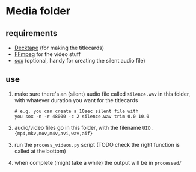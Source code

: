 # Media folder

## requirements

- [Decktape](https://github.com/astefanutti/decktape) (for making the titlecards)
- [FFmpeg](http://ffmpeg.org/) for the video stuff
- [sox](http://sox.sourceforge.net/) (optional, handy for creating the silent
  audio file)

## use

1. make sure there's an (silent) audio file called `silence.wav` in this folder,
   with whatever duration you want for the titlecards

       # e.g. you can create a 10sec silent file with
       you sox -n -r 48000 -c 2 silence.wav trim 0.0 10.0

2. audio/video files go in this folder, with the filename `UID.{mp4,mkv,mov,m4v,avi,wav,aif}`

3. run the `process_videos.py` script (TODO check the right function is called
   at the bottom)

4. when complete (might take a while) the output will be in `processed/`
